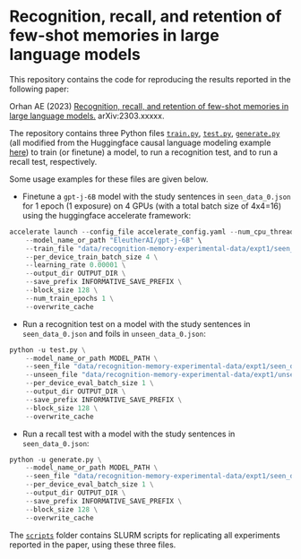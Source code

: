 # Recognition, recall, and retention of few-shot memories in large language models

This repository contains the code for reproducing the results reported in the following paper:

Orhan AE (2023) [Recognition, recall, and retention of few-shot memories in large language models.](https://arxiv.org/abs/2303.xxxxx) arXiv:2303.xxxxx.

The repository contains three Python files [`train.py`](https://github.com/eminorhan/llm-memory/blob/master/train.py), [`test.py`](https://github.com/eminorhan/llm-memory/blob/master/test.py), [`generate.py`](https://github.com/eminorhan/llm-memory/blob/master/generate.py) (all modified from the Huggingface causal language modeling example [here](https://github.com/huggingface/transformers/blob/main/examples/pytorch/language-modeling/run_clm_no_trainer.py)) to train (or finetune) a model, to run a recognition test, and to run a recall test, respectively.   

Some usage examples for these files are given below.

* Finetune a `gpt-j-6B` model with the study sentences in `seen_data_0.json` for 1 epoch (1 exposure) on 4 GPUs (with a total batch size of 4x4=16) using the huggingface accelerate framework:
```python
accelerate launch --config_file accelerate_config.yaml --num_cpu_threads_per_process 4 train.py \
    --model_name_or_path "EleutherAI/gpt-j-6B" \
    --train_file "data/recognition-memory-experimental-data/expt1/seen_data_0.json" \
    --per_device_train_batch_size 4 \
    --learning_rate 0.00001 \
    --output_dir OUTPUT_DIR \
    --save_prefix INFORMATIVE_SAVE_PREFIX \
    --block_size 128 \
    --num_train_epochs 1 \
    --overwrite_cache
```

* Run a recognition test on a model with the study sentences in `seen_data_0.json` and foils in `unseen_data_0.json`:
```python
python -u test.py \
    --model_name_or_path MODEL_PATH \
    --seen_file "data/recognition-memory-experimental-data/expt1/seen_data_0.json" \
    --unseen_file "data/recognition-memory-experimental-data/expt1/unseen_data_0.json" \
    --per_device_eval_batch_size 1 \
    --output_dir OUTPUT_DIR \
    --save_prefix INFORMATIVE_SAVE_PREFIX \
    --block_size 128 \
    --overwrite_cache
```

* Run a recall test with a model with the study sentences in `seen_data_0.json`:
```python
python -u generate.py \
    --model_name_or_path MODEL_PATH \
    --seen_file "data/recognition-memory-experimental-data/expt1/seen_data_0.json" \
    --per_device_eval_batch_size 1 \
    --output_dir OUTPUT_DIR \
    --save_prefix INFORMATIVE_SAVE_PREFIX \
    --block_size 128 \
    --overwrite_cache
```

The [`scripts`](https://github.com/eminorhan/llm-memory/tree/master/scripts) folder contains SLURM scripts for replicating all experiments reported in the paper, using these three files. 